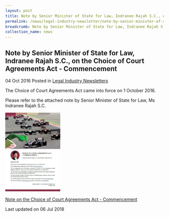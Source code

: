 ```yaml
---
layout: post
title: Note by Senior Minister of State for Law, Indranee Rajah S.C., on the Choice of Court Agreements Act - Commencement
permalink: /news/legal-industry-newsletter/note-by-senior-minister-of-state-for-law--indranee-rajah-s-c---o11/
breadcrumb: Note by Senior Minister of State for Law, Indranee Rajah S.C., on the Choice of Court Agreements Act - Commencement
collection_name: news
---
```


<style>
  .image {width: 200px;}
  .image img {max-width: 100%;}
</style>

Note by Senior Minister of State for Law, Indranee Rajah S.C., on the Choice of Court Agreements Act - Commencement
---

04 Oct 2016 Posted in [Legal Industry Newsletters](/news/legal-industry-newsletters/)

The Choice of Court Agreements Act came into force on 1 October 2016.

Please refer to the attached note by Senior Minister of State for Law, Ms Indranee Rajah S.C.

<div class="image">
  <a href="/files/NoteonCoCA2.pdf/"><img src="/images/1530861709125.jpg/"></a>
</div>

<a href="/files/NoteonCoCA2.pdf/">Note on the Choice of Court Agreements Act - Commencement</a>

<p class="right-side-updated">Last updated on 06 Jul 2018</p>
